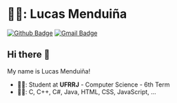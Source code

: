 # 👨‍💻: Lucas Menduiña

[![Github Badge](https://img.shields.io/badge/-Github-000?style=flat-square&logo=Github&logoColor=white&link=https://github.com/ImNotMenduina)](https://github.com/ImNotMenduina)
[![Gmail Badge](https://img.shields.io/badge/Gmail-D14836?style=flat-square&logo=gmail&logoColor=white)](mailto:lucasmenduina.cc@gmail.com)

## Hi there 👋

My name is Lucas Menduiña!

- 👨‍🎓: Student at **UFRRJ** - Computer Science - 6th Term
- 👨‍💻: C, C++, C#, Java, HTML, CSS, JavaScript, ...










<!--
////////////
<h1 align="center">I'm Lucas Menduiña</h1>

<div align="center">
  <p>


  </p>
  
  <p>
  </p>
  
</div>



</div>
-->

